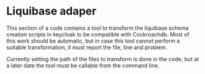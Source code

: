 # Liquibase adaper

This section of a code contains a tool to transform the liquibase schema creation scripts in keycloak to be compatible with Cockroachdb. Most of this work should be automatic, but in case this tool cannot perform a suitable transformation, it must report the file, line and problem.

Currently setting the path of the files to transform is done in the code, but at a later date the tool must be callable from the command line.